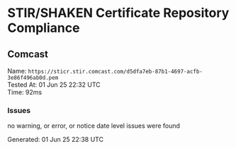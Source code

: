# STIR/SHAKEN Certificate Repository Compliance

## Comcast

Name: `https://sticr.stir.comcast.com/d5dfa7eb-87b1-4697-acfb-3e86f496ab0d.pem`\
Tested At: 01 Jun 25 22:32 UTC\
Time: 92ms

### Issues

no warning, or error, or notice date level issues were found

Generated: 01 Jun 25 22:38 UTC